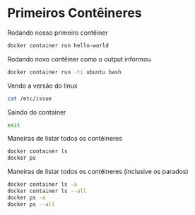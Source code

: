 # Primeiros Contêineres

Rodando nosso primeiro contêiner
~~~bash
docker container run hello-world
~~~

Rodando novo contêiner como o output informou
~~~bash
docker container run -ti ubuntu bash
~~~

Vendo a versão do linux
~~~bash
cat /etc/issue
~~~

Saindo do container
~~~bash
exit
~~~

Maneiras de listar todos os contêineres
~~~bash
docker container ls 
docker ps
~~~

Maneiras de listar todos os contêineres (inclusive os parados)
~~~bash
docker container ls -a
docker container ls --all
docker ps -a
docker ps --all
~~~